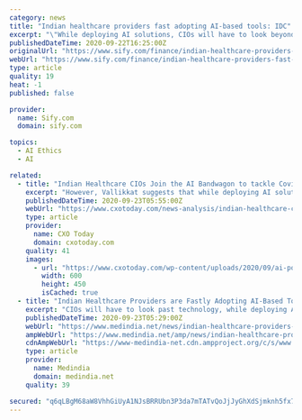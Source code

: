 ```yaml
---
category: news
title: "Indian healthcare providers fast adopting AI-based tools: IDC"
excerpt: "\"While deploying AI solutions, CIOs will have to look beyond technology by ensuring strict adherence to regulatory compliance, along with data governance and ethics, to ensure public trust and scalability,\" Vallikkat added. The report looked into certain ..."
publishedDateTime: 2020-09-22T16:25:00Z
originalUrl: "https://www.sify.com/finance/indian-healthcare-providers-fast-adopting-ai-based-tools-idc-news-topnews-ujwn4Egbhgijd.html"
webUrl: "https://www.sify.com/finance/indian-healthcare-providers-fast-adopting-ai-based-tools-idc-news-topnews-ujwn4Egbhgijd.html"
type: article
quality: 19
heat: -1
published: false

provider:
  name: Sify.com
  domain: sify.com

topics:
  - AI Ethics
  - AI

related:
  - title: "Indian Healthcare CIOs Join the AI Bandwagon to tackle Covid-19"
    excerpt: "However, Vallikkat suggests that while deploying AI solutions, CIOs will have to look beyond technology by ensuring strict adherence to regulatory compliance, along with data governance and ethics, to ensure public trust and scalability."
    publishedDateTime: 2020-09-23T05:55:00Z
    webUrl: "https://www.cxotoday.com/news-analysis/indian-healthcare-cios-join-the-ai-bandwagon-to-tackle-covid-19/"
    type: article
    provider:
      name: CXO Today
      domain: cxotoday.com
    quality: 41
    images:
      - url: "https://www.cxotoday.com/wp-content/uploads/2020/09/ai-post-covid-19_hospital.jpg"
        width: 600
        height: 450
        isCached: true
  - title: "Indian Healthcare Providers are Fastly Adopting AI-Based Tools: IDC"
    excerpt: "CIOs will have to look past technology, while deploying AI solutions by confirming strict adherence to regulatory compliance, with data governance and ethics, to secure public trust and scalability,\" Vallikkat added. The report looked into some potential ..."
    publishedDateTime: 2020-09-23T05:29:00Z
    webUrl: "https://www.medindia.net/news/indian-healthcare-providers-are-fastly-adopting-ai-based-tools-idc-197705-1.htm"
    ampWebUrl: "https://www.medindia.net/amp/news/indian-healthcare-providers-are-fastly-adopting-ai-based-tools-idc-197705-1.htm"
    cdnAmpWebUrl: "https://www-medindia-net.cdn.ampproject.org/c/s/www.medindia.net/amp/news/indian-healthcare-providers-are-fastly-adopting-ai-based-tools-idc-197705-1.htm"
    type: article
    provider:
      name: Medindia
      domain: medindia.net
    quality: 39

secured: "q6qLBgM68aW8VhhGiUyA1NJsBRRUbn3P3da7mTATvQoJjJyGhXdSjmknh5fx7qFfQUcf3W+992d9XYX2rf/QlQ2fMoqUu8sIYu3gzIwnPv5/ZigTHmxAfouSv8+BBAehLBvAypnWX3HbvwwdpXTr+UZ2YqweFlYlZS+315XVZd1vRhHDZOQRqg1giJ/7yRrsyFS1Lfn88DBPblD1ltO0vW7RATkFpMuTNr/VJjoBO39KhEk6A0o674H243SanHHetvsdJhHOgHimrA6WeIMImxoYXAynxT7GsMhp/fO/FRocspCmw/CT+jsKh4IpXAwjIcUY7buuIC/MmDyp7RKwv11vjv3g+0tspFNV3I3nBnw=;BGtpK0osQLSsnK+/gPCNkQ=="
---
```


